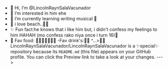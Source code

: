 - 🤍 Hi, I’m @LincolnRaynSalaVacunador
- 👀 I’m interested in him ehe
- 🌱 I’m currently learning writing musical 👾
- 🌊 i love beach..🐚🫧
- ✨ Fun fact:he knows that i like him but, i didn't confess my feelings to him HAHAH (mo confess rako niya once i turn 16)💌
- 🍫 Fav food: 🍟🍕🍔🌭🍛🍣🧇
-Fav drink's:🥛🧋
^...>🫶🏻
LincolnRaynSalaVacunador/LincolnRaynSalaVacunador is a ✨special✨ repository because its `README.md` (this file) appears on your GitHub profile.
You can click the Preview link to take a look at your changes.
--->
